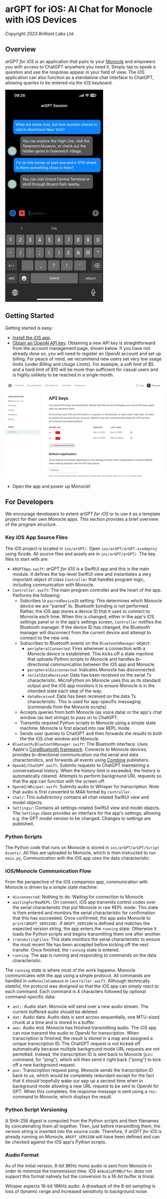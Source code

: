 # arGPT for iOS: AI Chat for Monocle with iOS Devices
*Copyright 2023 Brilliant Labs Ltd.*

## Overview

*arGPT for iOS* is an application that pairs to your [Monocle](https://brilliant.xyz/products/monocle) and empowers you with access to ChatGPT anywhere you need it. Simply tap to speak a question and see the response appear in your field of view. The iOS application can also function as a standalone chat interface to ChatGPT, allowing queries to be entered via the iOS keyboard.

![iOS screenshot](docs/iOS_Screenshot_1.webp)

## Getting Started

Getting started is easy:

- [Install the iOS app](https://apps.apple.com/us/app/argpt/id6450499355).
- [Obtain an OpenAI API key](https://platform.openai.com/). Obtaining a new API key is straightforward from the account management page, shown below. If you have not already done so, you will need to register an OpenAI account and set up billing. For peace of mind, we recommend new users set very low usage limits (under *Billing* and *Usage Limits*). For example, a soft limit of $5 and a hard limit of $10 will be more than sufficient for casual users and is highly unlikely to be reached in a single month.

![OpenAI API Key](docs/OpenAI_Key.png)

- Open the app and power up Monocle!

## For Developers

We encourage developers to extent *arGPT for iOS* or to use it as a template project for their own Monocle apps. This section provides a brief overview of the program structure.

### Key iOS App Source Files

The iOS project is located in `ios/arGPT/`. Open `ios/arGPT/arGPT.xcodeproj` using Xcode. All source files and assets are in `ios/arGPT/arGPT/`. The key files to start with are:

- `ARGPTApp.swift`: *arGPT for iOS* is a SwiftUI app and this is the main module. It defines the top-level SwiftUI view and instantiates a very important object of class `Controller` that handles program logic, including communication with Monocle.
- `Controller.swift`: The main program controller and the heart of the app. Performs the following:
    - Subcribes to `pairedDeviceID` setting: This determines which Monocle device we are "paired" to. Bluetooth bonding is not performed. Rather, the iOS app stores a device ID that it uses to connect to Monocle each time. When this is changed, either in the app's iOS settings panel or in the app's settings screen, `Controller` notifies the Bluetooth manager. If the device ID has changed, the Bluetooth manager will disconnect from the current device and attempt to connect to the new one.
    - Subscribes to Bluetooth events on the `BluetoothManager` object:
        - `peripheralConnected`: Fires whenever a connection with a Monocle device is established. This kicks off a state machine that uploads Python scripts to Monocle and handles bi-directional communication between the iOS app and Monocle.
        - `peripheralDisconnected`: Indicates Monocle has disconnected.
        - `serialDataReceived`: Data has been received on the serial Tx characteristic. MicroPython on Monocle uses this as its standard output and the iOS app monitors it to ensure Monocle is in the intended state each step of the way.
        - `dataReceived`: Data has been received on the data Tx characteristic. This is used for app-specific messaging (commands from the Monocle scripts).
    - Accepts queries from both Monocle (as voice data) or the app's chat window (as text strings) to pass on to ChatGPT.
    - Transmits required Python scripts to Monocle using a simple state machine. Monocle is first placed into raw REPL mode.
    - Sends user queries to ChatGPT and then forwards the results to both the the iOS chat window and Monocle.
- `Bluetooth/BluetoothManager.swift`: The Bluetooth interface. Uses Apple's [CoreBluetooth framework](https://developer.apple.com/documentation/corebluetooth). Connects to Monocle devices, provides bi-directional communication via the serial and data characteristics, and forwards all events using [Combine](https://developer.apple.com/documentation/combine) publishers.
- `OpenAI/ChatGPT.swift`: Submits requests to ChatGPT maintaining a conversational history. When the history limit is exceeded, the history is automatically cleared. Attempts to perform background URL requests so that the app can function with the screen off.
- `OpenAI/Whisper.swift`: Submits audio to Whisper for transcription. Note that audio is first converted to M4A format by `Controller`.
- `Chat/`: This subdirectory contains all chat-related SwiftUI view and model objects.
- `Settings/`: Contains all settings-related SwiftUI view and model objects. The `Settings` class provides an interface for the app's settings, allowing e.g. the GPT model version to be changed. Changes to settings are published.

### Python Scripts

The Python code that runs on Monocle is stored in `ios/arGPT/arGPT/Script Assets/`. All files are uploaded to Monocle, which is then instructed to run `main.py`. Communication with the iOS app uses the data characteristic.

### iOS/Monocle Communication Flow

From the perspective of the iOS companion app, communication with Monocle is driven by a simple state machine:

- `disconnected`: Nothing to do. Waiting for connection to Monocle.
- `waitingForRawREPL`: On connect, iOS app transmits control codes over the serial characteristic that put Monocle in raw REPL mode. This state is then entered and monitors the serial characteristic for confirmation that this has succeeded. Once confirmed, the app asks Monocle to `print(ARGPT_VERSION)`. If `ARGPT_VERSION` is defined and matches the expected version string, the app enters the `running` state. Otherwise it loads the Python scripts and begins transmitting them one after another.
- `transmitingFiles`: This state monitors the serial characteristic to ensure the most recent file has been accepted before kicking off the next transfer. Once finished, the `running` state is entered.
- `running`: The app is running and responding to commands on the data characteristic.

The `running` state is where most of the work happens. Monocle communicates with the app using a simple protocol. All commands are handled in `onMonocleCommand` in `Controller.swift`. Although technically stateful, the protocol was designed so that the iOS app can simply react to each command. Each command is 4 characters followed by optional command-specific data:

- `ast:`: Audio start. Monocle will send over a new audio stream. The current buffered audio should be deleted.
- `dat:` Audio data. Audio data is sent across sequentially, one MTU-sized chunk at a time and is stored in a buffer.
- `aen:` Audio end. Monocle has finished transmitting audio. The iOS app can now transmit the audio to OpenAI for transcription. When transcription is finished, the result is stored in a map and assigned a unique transcription ID. The ChatGPT request is *not* kicked off automatically because multiple background mode URL requests are not permitted. Instead, the transcription ID is sent back to Monocle (`pin:` command, for "ping"), which will then send it right back ("pong") to kick off a new background request.
- `pon:` Transcription request pong. Monocle sends the transcription ID back to us, which would be completely redundant except for the fact that it should hopefully wake our app up a second time when in background mode allowing a new URL request to be sent to OpenAI for GPT. When this completes, the response message is sent using a `res:` command to Monocle, which displays the result.

### Python Script Versioning

A SHA-256 digest is computed from the Python scripts and their filenames by concatenating them all together. Then, just before transmitting them, the version string is inserted into the source code. Therefore, if *arGPT for iOS* is already running on Monocle, `ARGPT_VERSION` will have been defined and can be checked against the iOS app's Python scripts.

### Audio Format

As of the initial version, 8-bit 8KHz mono audio is sent from Monocle in order to minimize the transmission time. iOS `AVAudioPCMBuffer` does not support this format natively but the conversion to a 16-bit buffer is trivial.

Whisper expects 16-bit 16KHz audio. A drawback of the 8-bit sampling is loss of dynamic range and increased sensitivity to background noise.